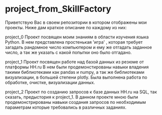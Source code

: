 # project_from_SkillFactory

Приветствую Вас в своем репозитории в котором отображены мои проекты.
Ниже дам краткое описание по каждому из них:

project_0
Проект посвящен моим знаниям в области изучения языка Python.
В нем представлена простенькая 'игра' , которая требует загадать рандомное число компьютером и ему же отгадать заданное число, а так же указать с какой попытки оно было отгадано.

project_1
Проект посвящен работе над базой данных из резюме от платформы HH.ru
В нем были продемонстированы навыки владения такими библиотеками как pandas и numpy, а так же библиотеками визуализации, в большей степени plotly.
Была выполнена работа по обработке, очистке, визуализации данных.

project_2
Проект по созданию запросов к базе данных HH.ru на SQL, так сказать, предыстория к project_1.
В данном проекте мною были продемонстрированы навыки создания запросов по необходимым параметрам которые требовались в различных заданиях.